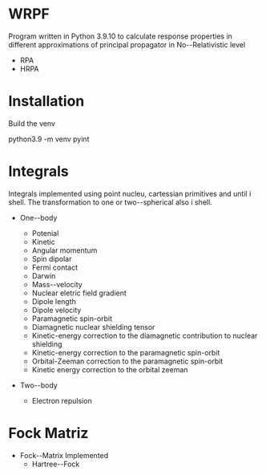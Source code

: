 # WRPF

Program written in Python 3.9.10 to calculate response properties in different approximations of principal propagator in No--Relativistic level

* RPA
* HRPA

# Installation

Build the venv

python3.9 -m venv pyint

# Integrals

Integrals implemented using point nucleu, cartessian primitives and until i shell. The transformation to one or two--spherical also i shell.

* One--body
    * Potenial 
    * Kinetic
    * Angular momentum
    * Spin dipolar
    * Fermi contact
    * Darwin
    * Mass--velocity
    * Nuclear eletric field gradient
    * Dipole length
    * Dipole velocity
    * Paramagnetic spin-orbit
    * Diamagnetic nuclear shielding tensor
    * Kinetic-energy correction to the diamagnetic contribution to nuclear shielding
    * Kinetic-energy correction to the paramagnetic spin-orbit
    * Orbital-Zeeman correction to the paramagnetic spin-orbit 
    * Kinetic energy correction to the orbital zeeman

* Two--body
    * Electron repulsion

# Fock Matriz 

* Fock--Matrix Implemented
    * Hartree--Fock 
  
